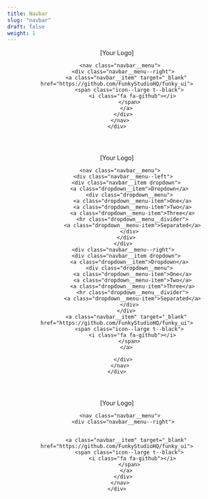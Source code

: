 ```yaml
---
title: Navbar
slug: "navbar"
draft: false
weight: 1
---
```


<section>
  <header role="navbar" class="navbar--red">
    <div class="container">
      <div class="navbar__brand">
        <a class="navbar__item">[Your Logo]</a>
        <div class="navbar__burger">
          <span></span>
          <span></span>
          <span></span>
        </div>
      </div>

      <nav class="navbar__menu">
        <div class="navbar__menu--right">
          <a class="navbar__item" target="_blank" href="https://github.com/FunkyStudioHQ/funky_ui">
            <span class="icon--large t--black">
              <i class="fa fa-github"></i>
            </span>
          </a>
        </div>
      </nav>
    </div>
  </header>
</section>

<section>
  <header role="navbar" class="navbar--blue">
    <div class="container">
      <div class="navbar__brand">
        <a class="navbar__item">[Your Logo]</a>
        <div class="navbar__burger">
          <span></span>
          <span></span>
          <span></span>
        </div>
      </div>

      <nav class="navbar__menu">
        <div class="navbar__menu--left">
          <div class="navbar__item dropdown">
            <a class="dropdown__item">Dropdown</a>
            <div class="dropdown__menu">
              <a class="dropdown__menu-item">One</a>
              <a class="dropdown__menu-item">Two</a>
              <a class="dropdown__menu-item">Three</a>
              <hr class="dropdown__menu__divider">
              <a class="dropdown__menu-item">Separated</a>
            </div>
          </div>
        </div>
        <div class="navbar__menu--right">
          <div class="navbar__item dropdown">
            <a class="dropdown__item">Dropdown</a>
            <div class="dropdown__menu">
              <a class="dropdown__menu-item">One</a>
              <a class="dropdown__menu-item">Two</a>
              <a class="dropdown__menu-item">Three</a>
              <hr class="dropdown__menu__divider">
              <a class="dropdown__menu-item">Separated</a>
            </div>
          </div>
          <a class="navbar__item" target="_blank" href="https://github.com/FunkyStudioHQ/funky_ui">
            <span class="icon--large t--black">
              <i class="fa fa-github"></i>
            </span>
          </a>

        </div>
      </nav>
    </div>
  </header>
</section>

<section>
  <header role="navbar" class="navbar--purple">
    <div class="container">
      <div class="navbar__brand">
        <a class="navbar__item">[Your Logo]</a>
        <div class="navbar__burger">
          <span></span>
          <span></span>
          <span></span>
        </div>
      </div>

      <nav class="navbar__menu">
        <div class="navbar__menu--right">


          <a class="navbar__item" target="_blank" href="https://github.com/FunkyStudioHQ/funky_ui">
            <span class="icon--large t--black">
              <i class="fa fa-github"></i>
            </span>
          </a>
        </div>
      </nav>
    </div>
  </header>
</section>
